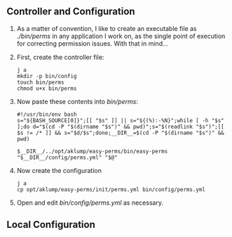 <!--
id: controller
tags: ''
-->

## Controller and Configuration

1. As a matter of convention, I like to create an executable file as  _./bin/perms_ in any application I work on, as the single point of execution for correcting permission issues. With that in mind...
2. First, create the controller file:

   ```shell
   j a
   mkdir -p bin/config
   touch bin/perms
   chmod u+x bin/perms
   ```
3. Now paste these contents into _bin/perms_:

   ```shell
   #!/usr/bin/env bash
   s="${BASH_SOURCE[0]}";[[ "$s" ]] || s="${(%):-%N}";while [ -h "$s" ];do d="$(cd -P "$(dirname "$s")" && pwd)";s="$(readlink "$s")";[[ $s != /* ]] && s="$d/$s";done;__DIR__=$(cd -P "$(dirname "$s")" && pwd)
   
   $__DIR__/../opt/aklump/easy-perms/bin/easy-perms "$__DIR__/config/perms.yml" "$@"
   ```
4. Now create the configuration

   ```shell
   j a
   cp opt/aklump/easy-perms/init/perms.yml bin/config/perms.yml
   ```
5. Open and edit _bin/config/perms.yml_ as necessary.

## Local Configuration
